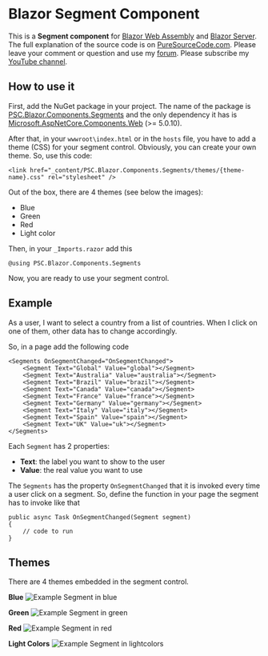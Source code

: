 # Blazor Segment Component
This is a **Segment component** for [Blazor Web Assembly](https://www.puresourcecode.com/tag/blazor-webassembly/) and [Blazor Server](https://www.puresourcecode.com/tag/blazor-server/). The full explanation of the source code is on [PureSourceCode.com](https://www.puresourcecode.com/dotnet/blazor/segment-control-for-blazor/). Please leave your comment or question and use my [forum](https://www.puresourcecode.com/forum/). Please subscribe my [YouTube channel](https://www.youtube.com/channel/UC2jeteqpm3sUDqQpKGqpCLg?sub_confirmation=1).

## How to use it
First, add the NuGet package in your project. The name of the package is [PSC.Blazor.Components.Segments](https://www.nuget.org/packages/PSC.Blazor.Components.Segments/) and the only dependency it has is [Microsoft.AspNetCore.Components.Web](https://www.nuget.org/packages/Microsoft.AspNetCore.Components.Web/) (>= 5.0.10).

After that, in your `wwwroot\index.html` or in the `hosts` file, you have to add a theme (CSS) for your segment control. Obviously, you can create your own theme. So, use this code:

```
<link href="_content/PSC.Blazor.Components.Segments/themes/{theme-name}.css" rel="stylesheet" />
```

Out of the box, there are 4 themes (see below the images):

- Blue
- Green
- Red
- Light color

Then, in your `_Imports.razor` add this 

```
@using PSC.Blazor.Components.Segments
```

Now, you are ready to use your segment control.

## Example
As a user, I want to select a country from a list of countries. When I click on one of them, other data has to change accordingly.

So, in a page add the following code

```
<Segments OnSegmentChanged="OnSegmentChanged">
    <Segment Text="Global" Value="global"></Segment>
    <Segment Text="Australia" Value="australia"></Segment>
    <Segment Text="Brazil" Value="brazil"></Segment>
    <Segment Text="Canada" Value="canada"></Segment>
    <Segment Text="France" Value="france"></Segment>
    <Segment Text="Germany" Value="germany"></Segment>
    <Segment Text="Italy" Value="italy"></Segment>
    <Segment Text="Spain" Value="spain"></Segment>
    <Segment Text="UK" Value="uk"></Segment>
</Segments>
```

Each `Segment` has 2 properties:
- **Text**: the label you want to show to the user
- **Value**: the real value you want to use

The `Segments` has the property `OnSegmentChanged` that it is invoked every time a user click on a segment. So, define the function in your page the segment has to invoke like that

```
public async Task OnSegmentChanged(Segment segment)
{
    // code to run
}
```

## Themes 
There are 4 themes embedded in the segment control.

**Blue**
![Example Segment in blue](https://www.puresourcecode.com/wp-content/uploads/2021/10/Blazor-Segmentation-example-blue.gif)

**Green**
![Example Segment in green](https://www.puresourcecode.com/wp-content/uploads/2021/10/BlazorSegmentation-example-green.gif)

**Red**
![Example Segment in red](https://www.puresourcecode.com/wp-content/uploads/2021/10/Blazor-Segmentation-example-red.gif)

**Light Colors**
![Example Segment in lightcolors](https://www.puresourcecode.com/wp-content/uploads/2021/10/Blazor-Segmentation-example-lightcolors.gif)
